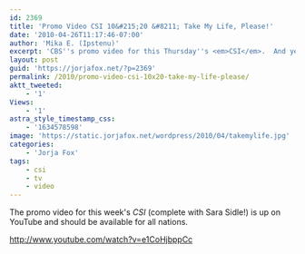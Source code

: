 ```yaml
---
id: 2369
title: 'Promo Video CSI 10&#215;20 &#8211; Take My Life, Please!'
date: '2010-04-26T11:17:46-07:00'
author: 'Mika E. (Ipstenu)'
excerpt: 'CBS''s promo video for this Thursday''s <em>CSI</em>.  And yes, Sara''s in there.'
layout: post
guid: 'https://jorjafox.net/?p=2369'
permalink: /2010/promo-video-csi-10x20-take-my-life-please/
aktt_tweeted:
    - '1'
Views:
    - '1'
astra_style_timestamp_css:
    - '1634578598'
image: 'https://static.jorjafox.net/wordpress/2010/04/takemylife.jpg'
categories:
    - 'Jorja Fox'
tags:
    - csi
    - tv
    - video
---
```


The promo video for this week's <em>CSI </em>(complete with Sara Sidle!) is up on YouTube and should be available for all nations.

http://www.youtube.com/watch?v=e1CoHjbppCc